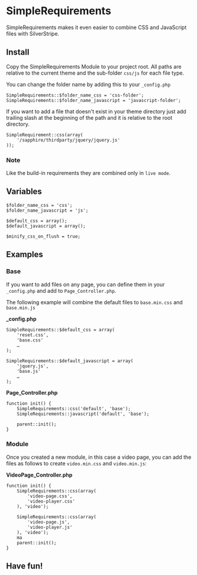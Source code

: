 # SimpleRequirements

SimpleRequirements makes it even easier to combine CSS and JavaScript files with SilverStripe.

## Install

Copy the SimpleRequirements Module to your project root. All paths are relative to the current theme and the sub-folder `css/js` for each file type.

You can change the folder name by adding this to your `_config.php`

	SimpleRequirements::$folder_name_css = 'css-folder';
	SimpleRequirements::$folder_name_javascript = 'javascript-folder';

If you want to add a file that doesn't exist in your theme directory just add trailing slash at the beginning of the path and it is relative to the root directory.

	SimpleRequirement::css(array(
		'/sapphire/thirdparty/jquery/jquery.js'
	));

### Note

Like the build-in requirements they are combined only in `live mode`.

## Variables

	$folder_name_css = 'css';
	$folder_name_javascript = 'js';

	$default_css = array();
	$default_javascript = array();

	$minify_css_on_flush = true;


## Examples

### Base 

If you want to add files on any page, you can define them in your `_config.php` and add to `Page_Controller.php`.

The following example will combine the default files to `base.min.css` and `base.min.js`

**_config.php**

	SimpleRequirements::$default_css = array(
		'reset.css',
		'base.css'
		…
	);

	SimpleRequirements::$default_javascript = array(
		'jquery.js',
		'base.js'
		…
	);

**Page_Controller.php**

	function init() {
		SimpleRequirements::css('default', 'base');
		SimpleRequirements::javascript('default', 'base');

		parent::init();
	}

### Module

Once you created a new module, in this case a video page, you can add the files as follows to create `video.min.css` and `video.min.js`:

**VideoPage_Controller.php**

	function init() {
		SimpleRequirements::css(array(
			'video-page.css',
			'video-player.css'
		), 'video');

		SimpleRequirements::css(array(
			'video-page.js',
			'video-player.js'
		), 'video');
		ma
		parent::init();
	}

## Have fun!